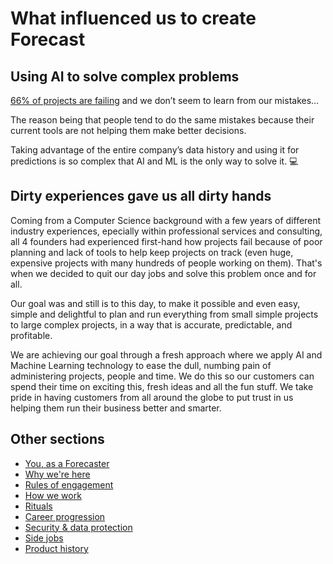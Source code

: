 # What influenced us to create Forecast

## Using AI to solve complex problems 

[66% of projects are failing](http://www.mckinsey.com/business-functions/digital-mckinsey/our-insights/delivering-large-scale-it-projects-on-time-on-budget-and-on-value) and we don’t seem to learn from our mistakes…

The reason being that people tend to do the same mistakes because their current tools are not helping them make better decisions.

Taking advantage of the entire company’s data history and using it for predictions is so complex that AI and ML is the only way to solve it. :computer:

## Dirty experiences gave us all dirty hands

Coming from a Computer Science background with a few years of different industry experiences, epecially within professional services and consulting, all 4 founders had experienced first-hand how projects fail because of poor planning and lack of tools to help keep projects on track (even huge, expensive projects with many hundreds of people working on them). That's when we decided to quit our day jobs and solve this problem once and for all.

Our goal was and still is to this day, to make it possible and even easy, simple and delightful to plan and run everything from small simple projects to large complex projects, in a way that is accurate, predictable, and profitable.

We are achieving our goal through a fresh approach where we apply AI and Machine Learning technology to ease the dull, numbing pain of administering projects, people and time. We do this so our customers can spend their time on exciting this, fresh ideas and all the fun stuff. We take pride in having customers from all around the globe to put trust in us helping them run their business better and smarter.

## Other sections
* [You, as a Forecaster](you-as-a-forecaster.md)
* [Why we're here](why-we-are-here.md)
* [Rules of engagement](rules-of-engagement.md)
* [How we work](how-we-work.md)
* [Rituals](rituals.md)
* [Career progression](career-progression.md)
* [Security & data protection](security-data-protection.md)
* [Side jobs](side-jobs.md)
* [Product history](product-history.md)
